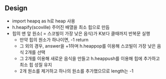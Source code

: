 ## Design

- import heapq as h로 heap 사용
- h.heapify(scoville) 주어진 배열을 최소 힙으로 만듬
- 힙의 맨 앞 원소( = 스코빌이 가장 낮은 음식)가 K보다 클때까지 반복문 실행
  - 만약 힙의 원소가 하나이면, -1 return
  - 그 외의 경우, answer을 +1하며 h.heappop를 이용해 스코빌이 가장 낮은 음식 2개를 선택
  - 그 2개를 이용해 새로운 음식을 만들고 h.heappush를 이용해 힙에 추가하고 최소 힙 성질 유지
  - 2개 원소를 제거하고 하나의 원소를 추가했으므로 length는 -1
